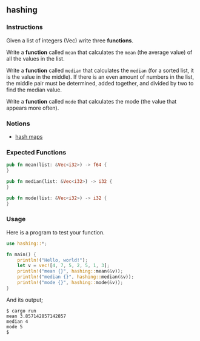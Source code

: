 ## hashing

### Instructions

Given a list of integers (Vec<i32>) write three **functions**.

Write a **function** called `mean` that calculates the `mean` (the average value) of all the values in the list.

Write a **function** called `median` that calculates the `median` (for a sorted list, it is the value in the middle). If there is an even amount of numbers in the list, the middle pair must be determined, added together, and divided by two to find the median value.

Write a **function** called `mode` that calculates the mode (the value
that appears more often).

### Notions

- [hash maps](https://doc.rust-lang.org/book/ch08-03-hash-maps.html)

### Expected Functions

```rust
pub fn mean(list: &Vec<i32>) -> f64 {
}

pub fn median(list: &Vec<i32>) -> i32 {
}

pub fn mode(list: &Vec<i32>) -> i32 {
}
```

### Usage

Here is a program to test your function.

```rust
use hashing::*;

fn main() {
	println!("Hello, world!");
	let v = vec![4, 7, 5, 2, 5, 1, 3];
	println!("mean {}", hashing::mean(&v));
	println!("median {}", hashing::median(&v));
	println!("mode {}", hashing::mode(&v));
}
```

And its output;

```console
$ cargo run
mean 3.857142857142857
median 4
mode 5
$
```
